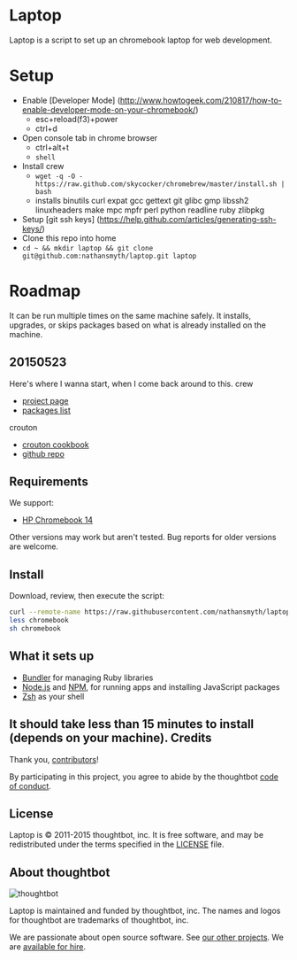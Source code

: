 Laptop
======

Laptop is a script to set up an chromebook laptop for web development.

Setup
======

- Enable [Developer Mode] (http://www.howtogeek.com/210817/how-to-enable-developer-mode-on-your-chromebook/)
  - esc+reload(f3)+power
  - ctrl+d
- Open console tab in chrome browser
  - ctrl+alt+t
  - `shell`
- Install crew
  - `wget -q -O - https://raw.github.com/skycocker/chromebrew/master/install.sh | bash`
  - installs binutils curl expat gcc gettext git glibc gmp libssh2 linuxheaders make mpc mpfr perl python readline ruby zlibpkg
- Setup [git ssh keys] (https://help.github.com/articles/generating-ssh-keys/)
- Clone this repo into home
 - `cd ~ && mkdir laptop && git clone git@github.com:nathansmyth/laptop.git laptop`

Roadmap
======
It can be run multiple times on the same machine safely.
It installs, upgrades, or skips packages
based on what is already installed on the machine.


20150523
--------
Here's where I wanna start, when I come back around to this.
crew
* [project page](http://skycocker.github.io/chromebrew/)
* [packages list](https://github.com/skycocker/chromebrew/tree/master/packages)

crouton
* [crouton cookbook](http://tomwwolf.com/chromebook-14-compedium/chromebook-crouton-cookbook/)
* [github repo](https://github.com/dnschneid/crouton)


Requirements
------------

We support:

* [HP Chromebook 14](http://store.hp.com/webapp/wcs/stores/servlet/us/en/mdp/Laptops/chromebook-14)

Other versions may work but aren't tested. Bug reports for older
versions are welcome.

Install
-------

Download, review, then execute the script:

```sh
curl --remote-name https://raw.githubusercontent.com/nathansmyth/laptop/master/chromebook
less chromebook
sh chromebook
```

What it sets up
---------------

* [Bundler] for managing Ruby libraries
* [Node.js] and [NPM], for running apps and installing JavaScript packages
* [Zsh] as your shell

[Bundler]: http://bundler.io/
[Node.js]: http://nodejs.org/
[NPM]: https://www.npmjs.org/
[Zsh]: http://www.zsh.org/

It should take less than 15 minutes to install (depends on your machine).
Credits
-------

Thank you, [contributors]!

[contributors]: https://github.com/thoughtbot/laptop/graphs/contributors

By participating in this project,
you agree to abide by the thoughtbot [code of conduct].

[code of conduct]: https://thoughtbot.com/open-source-code-of-conduct

License
-------

Laptop is © 2011-2015 thoughtbot, inc.
It is free software,
and may be redistributed under the terms specified in the [LICENSE] file.

[LICENSE]: LICENSE

About thoughtbot
----------------

![thoughtbot](https://thoughtbot.com/logo.png)

Laptop is maintained and funded by thoughtbot, inc.
The names and logos for thoughtbot are trademarks of thoughtbot, inc.

We are passionate about open source software.
See [our other projects][community].
We are [available for hire][hire].

[community]: https://thoughtbot.com/community?utm_source=github
[hire]: https://thoughtbot.com?utm_source=github

